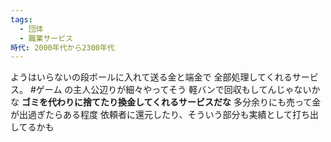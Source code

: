 ```yaml
---
tags:
  - 団体
  - 職業サービス
時代: 2000年代から2300年代
---
```

ようはいらないの段ボールに入れて送る金と端金で
全部処理してくれるサービス。
#ゲーム の主人公辺りが細々やってそう
軽バンで回収もしてんじゃないかな
**ゴミを代わりに捨てたり換金してくれるサービスだな**
多分余りにも売って金が出過ぎたらある程度
依頼者に還元したり、そういう部分も実績として打ち出してるかも